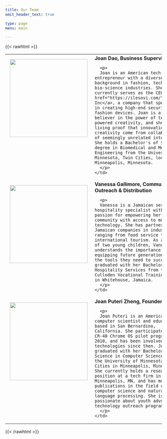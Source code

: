 ```yaml
---
title: Our Team
omit_header_text: true

type: page
menu: main

---
```




{{< rawhtml >}}

 <table>
  <tr style="vertical-align:top">
    <td style="width:33%; padding: 15px;">
        <img src="/images/bio-joan-dao.jpg" width="250">
    </td>
    <td>
      <b>Joan Dao, Business Supervisor</b>
      
      <p>
      Joan is an American tech entrepreneur with a diverse background in fashion, tech, and bio-science industries. She currently serves as the CEO of <a href="https://ilesovi.com/">Ilesovi Inc</a>, a company that specializes in creating high-end security IoT fashion devices. Joan is a firm believer in the power of tech-powered creativity, and she is living proof that innovation and creativity come from collaboration of seemingly unrelated interests. She holds a Bachelor's of Science degree in Biomedical and Medical Engineering from the University of Minnesota, Twin Cities, located in Minneapolis, Minnesota.
      </p>
    </td>
  </tr>

  <tr style="vertical-align:top">
    <td style="width:33%; padding: 15px;">
        <img src="/images/bio-vanessa-gallimore.jpg" width="250">
    </td>
    <td>
      <b>Vanessa Gallimore, Community Outreach & Distribution</b>
      
      <p>
      Vanessa is a Jamaican service and hospitality specialist with a passion for empowering her community with access to modern technology. She has partnered with Jamaican companies in industries ranging from food service to international tourism. As a mother of two young children, Vanessa understands the importance of equipping future generations with the tools they need to succeed. She graduated with her Bachelor's in Hospitality Services from the Culloden Vocational Training Center in Whitehouse, Jamaica.
      </p>
    </td>
  </tr>

  <tr style="vertical-align:top">
    <td style="width:33%; padding: 15px;">
        <img src="/images/bio-joan-zheng.jpg" width="250">
    </td>
    <td>
    <b>Joan Puteri Zheng, Founder</b>
      
      <p>
      Joan Puteri is an American computer scientist and educator based in San Bernardino, California. She participated in the CR-48 Chrome OS pilot program in 2010, and has been involved in web technologies since then. Joan graduated with her Bachelor's of Science in Computer Science from the University of Minnesota, Twin Cities in Minneapolis, Minnesota. She currently holds a research position at a tech firm in Minneapolis, MN, and has multiple publications in the field of computer science and natural language processing. She is passionate about youth advocacy and technology outreach programs. 
      </p>
    </td>
  </tr>
</table> 
{{< /rawhtml >}}

